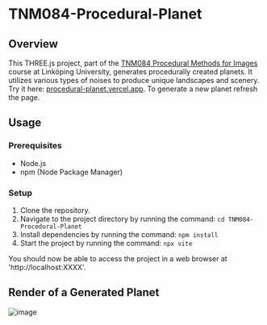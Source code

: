 # TNM084-Procedural-Planet

## Overview

This THREE.js project, part of the  [TNM084 Procedural Methods for Images](https://studieinfo.liu.se/kurs/TNM084/ht-2024) course at Linköping University, generates procedurally created planets. It utilizes various types of noises to produce unique landscapes and scenery. Try it here: [procedural-planet.vercel.app](https://proceduralplanet.vercel.app/). To generate a new planet refresh the page. 

## Usage

### Prerequisites

- Node.js
- npm (Node Package Manager)

### Setup

1. Clone the repository.
2. Navigate to the project directory by running the command: ```cd TNM084-Procedural-Planet```
3. Install dependencies by running the command: ```npm install```
4. Start the project by running the command: ```npx vite```
   
You should now be able to access the project in a web browser at 'http://localhost:XXXX'.

## Render of a Generated Planet
![image](https://github.com/rasmussvala/TNM084-Procedural-Planet/assets/91534734/e87c1334-d179-4c9c-81a1-5eb8e8f4b674)

